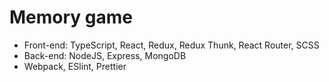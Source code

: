 # Memory game

* Front-end: TypeScript, React, Redux, Redux Thunk, React Router, SCSS
* Back-end: NodeJS, Express, MongoDB
* Webpack, ESlint, Prettier
